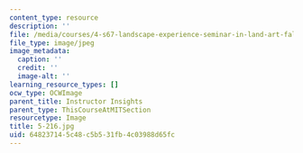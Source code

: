 ```yaml
---
content_type: resource
description: ''
file: /media/courses/4-s67-landscape-experience-seminar-in-land-art-fall-2016/648237145c48c5b531fb4c03988d65fc_5-216.jpg
file_type: image/jpeg
image_metadata:
  caption: ''
  credit: ''
  image-alt: ''
learning_resource_types: []
ocw_type: OCWImage
parent_title: Instructor Insights
parent_type: ThisCourseAtMITSection
resourcetype: Image
title: 5-216.jpg
uid: 64823714-5c48-c5b5-31fb-4c03988d65fc
---
```

